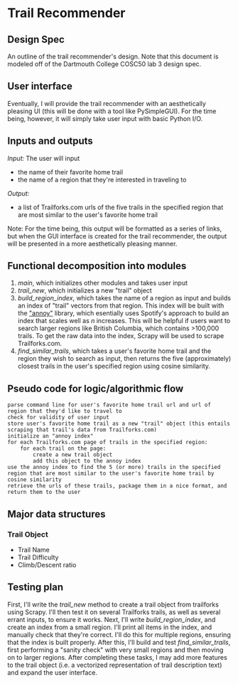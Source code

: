 # Trail Recommender
## Design Spec

An outline of the trail recommender's design. Note that this document is modeled off of the Dartmouth College COSC50 lab 3 design spec.

## User interface

Eventually, I will provide the trail recommender with an aesthetically pleasing UI (this will be done with a tool like PySimpleGUI). For the time being,
however, it will simply take user input with basic Python I/O.

## Inputs and outputs

*Input:* The user will input
 * the name of their favorite home trail
 * the name of a region that they're interested in traveling to

*Output:* 

  * a list of Trailforks.com urls of the five trails in the specified region that are most similar to the user's favorite home trail
  
  Note: For the time being, this output will be formatted as a series of links, but when the GUI interface is created for the trail recommender, the output   will be presented in a more aesthetically pleasing manner.

## Functional decomposition into modules

1. *main*, which initializes other modules and takes user input
2. *trail_new*, which initializes a new "trail" object
3. *build_region_index*, which takes the name of a region as input and builds an index of "trail" vectors from that region. This index will be built with the ["annoy"](https://github.com/spotify/annoy/blob/master/README.rst) library, which esentially uses Spotify's approach to build an index that scales well as *n* increases. This will be helpful if users want to search larger regions like British Columbia, which contains >100,000 trails. To get the raw data into the index, Scrapy will be used to scrape Trailforks.com.
4. *find_similar_trails*, which takes a user's favorite home trail and the region they wish to search as input, then returns the five (approximately) closest trails in the user's specified region using cosine similarity.

## Pseudo code for logic/algorithmic flow

    parse command line for user's favorite home trail url and url of region that they'd like to travel to
    check for validity of user input
    store user's favorite home trail as a new "trail" object (this entails scraping that trail's data from Trailforks.com)
    initialize an "annoy index"
    for each Trailforks.com page of trails in the specified region:
        for each trail on the page:
            create a new trail object
            add this object to the annoy index
    use the annoy index to find the 5 (or more) trails in the specified region that are most similar to the user's favorite home trail by cosine similarity
    retrieve the urls of these trails, package them in a nice format, and return them to the user

## Major data structures

### Trail Object
   * Trail Name
   * Trail Difficulty
   * Climb/Descent ratio

## Testing plan

First, I'll write the *trail_new* method to create a trail object from trailforks using Scrapy. I'll then test it on several Trailforks trails, as well as several errant inputs, to ensure it works. Next, I'll write *build_region_index*, and create an index from a small region. I'll print all items in the index, and manually check that they're correct. I'll do this for multiple regions, ensuring that the index is built properly. After this, I'll build and test *find_similar_trails*, first performing a "sanity check" with very small regions and then moving on to larger regions. After completing these tasks, I may add more features to the trail object (i.e. a vectorized representation of trail description text) and expand the user interface.
